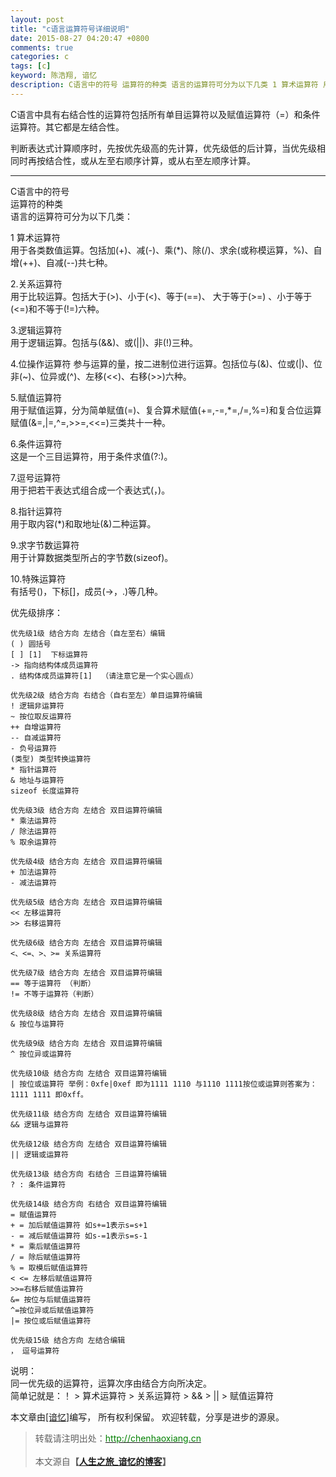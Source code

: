 ```yaml
---
layout: post
title: "c语言运算符号详细说明"
date: 2015-08-27 04:20:47 +0800
comments: true
categories: c
tags: [c]
keyword: 陈浩翔, 谙忆
description: C语言中的符号 运算符的种类 语言的运算符可分为以下几类 1 算术运算符 用于各类数值运算。包括加(+)、减(-)、乘(*)、除(/)、求余(或称模运算，%)、自增(++)、自减(–)共七种。 2.关系运算符 用于比较运算。包括大于(>)、小于(<)、等于(==)、 大于等于(>=) 、小于等于(<=)和不等于(!=)六种。 3.逻辑运算符 用于逻辑运算。包括与(&&)、
---
```



C语言中具有右结合性的运算符包括所有单目运算符以及赋值运算符（=）和条件运算符。其它都是左结合性。

判断表达式计算顺序时，先按优先级高的先计算，优先级低的后计算，当优先级相同时再按结合性，或从左至右顺序计算，或从右至左顺序计算。

<!-- more -->
----------

C语言中的符号  
运算符的种类  
语言的运算符可分为以下几类：  

1 算术运算符  
用于各类数值运算。包括加(+)、减(-)、乘(*)、除(/)、求余(或称模运算，%)、自增(++)、自减(--)共七种。  

2.关系运算符  
用于比较运算。包括大于(>)、小于(<)、等于(==)、 大于等于(>=) 、小于等于(<=)和不等于(!=)六种。  

3.逻辑运算符  
用于逻辑运算。包括与(&&)、或(||)、非(!)三种。  

4.位操作运算符
参与运算的量，按二进制位进行运算。包括位与(&)、位或(|)、位非(~)、位异或(^)、左移(<<)、右移(>>)六种。  

5.赋值运算符  
用于赋值运算，分为简单赋值(=)、复合算术赋值(+=,-=,*=,/=,%=)和复合位运算赋值(&=,|=,^=,>>=,<<=)三类共十一种。

6.条件运算符  
这是一个三目运算符，用于条件求值(?:)。

7.逗号运算符  
用于把若干表达式组合成一个表达式(，)。

8.指针运算符  
用于取内容(*)和取地址(&)二种运算。

9.求字节数运算符  
用于计算数据类型所占的字节数(sizeof)。

10.特殊运算符  
有括号()，下标[]，成员(→，.)等几种。

优先级排序：  
```
优先级1级 结合方向 左结合（自左至右）编辑
( ) 圆括号
[ ] [1]  下标运算符
-> 指向结构体成员运算符
. 结构体成员运算符[1]  （请注意它是一个实心圆点）

优先级2级 结合方向 右结合（自右至左）单目运算符编辑
! 逻辑非运算符
~ 按位取反运算符
++ 自增运算符
-- 自减运算符
- 负号运算符
(类型) 类型转换运算符
* 指针运算符
& 地址与运算符
sizeof 长度运算符

优先级3级 结合方向 左结合 双目运算符编辑
* 乘法运算符
/ 除法运算符
% 取余运算符

优先级4级 结合方向 左结合 双目运算符编辑
+ 加法运算符
- 减法运算符

优先级5级 结合方向 左结合 双目运算符编辑
<< 左移运算符
>> 右移运算符

优先级6级 结合方向 左结合 双目运算符编辑
<、<=、>、>= 关系运算符

优先级7级 结合方向 左结合 双目运算符编辑
== 等于运算符 （判断）
!= 不等于运算符（判断）

优先级8级 结合方向 左结合 双目运算符编辑
& 按位与运算符

优先级9级 结合方向 左结合 双目运算符编辑
^ 按位异或运算符

优先级10级 结合方向 左结合 双目运算符编辑
| 按位或运算符 举例：0xfe|0xef 即为1111 1110 与1110 1111按位或运算则答案为：1111 1111 即0xff。

优先级11级 结合方向 左结合 双目运算符编辑
&& 逻辑与运算符

优先级12级 结合方向 左结合 双目运算符编辑
|| 逻辑或运算符

优先级13级 结合方向 右结合 三目运算符编辑
? : 条件运算符

优先级14级 结合方向 右结合 双目运算符编辑
= 赋值运算符
+ = 加后赋值运算符 如s+=1表示s=s+1
- = 减后赋值运算符 如s-=1表示s=s-1
* = 乘后赋值运算符
/ = 除后赋值运算符
% = 取模后赋值运算符
< <= 左移后赋值运算符
>>=右移后赋值运算符
&= 按位与后赋值运算符
^=按位异或后赋值运算符
|= 按位或后赋值运算符

优先级15级 结合方向 左结合编辑
， 逗号运算符
```

说明：  
同一优先级的运算符，运算次序由结合方向所决定。  
简单记就是：！ > 算术运算符 > 关系运算符 > && > || > 赋值运算符  


本文章由<a href="http://chenhaoxiang.cn/">[谙忆]</a>编写， 所有权利保留。 
欢迎转载，分享是进步的源泉。
<blockquote cite='陈浩翔'>
<p background-color='#D3D3D3'>转载请注明出处：<a href='http://chenhaoxiang.cn'><font color="green">http://chenhaoxiang.cn</font></a><br><br>
本文源自<strong>【<a href='http://chenhaoxiang.cn' target='_blank'>人生之旅_谙忆的博客</a>】</strong></p>
</blockquote>
